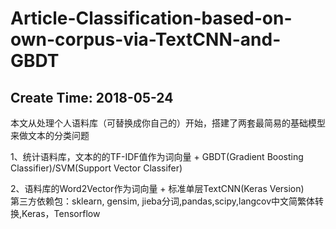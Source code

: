 # Article-Classification-based-on-own-corpus-via-TextCNN-and-GBDT
## Create Time: 2018-05-24
本文从处理个人语料库（可替换成你自己的）开始，搭建了两套最简易的基础模型来做文本的分类问题  

1、统计语料库，文本的的TF-IDF值作为词向量 + GBDT(Gradient Boosting Classifier)/SVM(Support Vector Classifer)  

2、语料库的Word2Vector作为词向量 + 标准单层TextCNN(Keras Version)  
第三方依赖包：sklearn, gensim, jieba分词,pandas,scipy,langcov中文简繁体转换,Keras，Tensorflow
